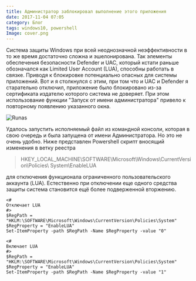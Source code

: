 ```yaml
---
title: Администратор заблокировал выполнение этого приложения
date: 2017-11-04 07:05
category: Блог
tags: windows10, powershell
Image: cover.png
---
```

<!-- ![Cover]({attach}cover.png) -->

Система защиты Windows при всей неоднозначной неэффективности в то же время достаточно сложна и эшелонирована. Так элементы обеспечения безопасности Defender и UAC, который кстати раньше обозначался как  Limited User Account (LUA), способны работать в связке. Приводя к блокировке потенциально опасных для системы приложений. Вот и я столкнулся с этим, при том что и UAC и Defender я старательно отключил, приложение было блокировано из-за сертификата издателю которого система не доверяет. При этом использование функции "Запуск от имени администратора" привело к повторному появлению указанного окна.

![Runas]({attach}2017-11-04_16-47-13.png)

Удалось запустить исполняемый файл из командной консоли, которая в свою очередь и была запущена от имени Администратора. Но это не очень удобно. Ниже представлен Powershell скрипт вносящий изменения в ветку реестра

>HKEY_LOCAL_MACHINE\SOFTWARE\Microsoft\Windows\CurrentVersion\Policies\ System\EnableLUA

для отключения функционала ограниченного пользовательского аккаунта (LUA). Естественно при отключении еще одного средства защиты система становится ещё более подверженной вторжению.


```
<#
Отключает LUA
#>
$RegPath = "HKLM:\SOFTWARE\Microsoft\Windows\CurrentVersion\Policies\System"
$RegProperty = "EnableLUA"
Set-ItemProperty -path $RegPath -Name $RegProperty -value "0"
```
```
<#
Включает LUA
#>
$RegPath = "HKLM:\SOFTWARE\Microsoft\Windows\CurrentVersion\Policies\System"
$RegProperty = "EnableLUA"
Set-ItemProperty -path $RegPath -Name $RegProperty -value "1"
```
